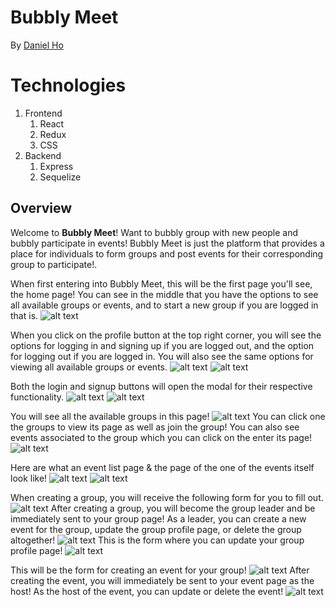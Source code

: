 # Bubbly Meet
By [Daniel Ho](https://github.com/dwho0937wei-dotcom)

# Technologies
1. Frontend
   1. React
   2. Redux
   3. CSS
2. Backend
   1. Express
   2. Sequelize

## Overview
Welcome to **Bubbly Meet**! 
Want to bubbly group with new people and bubbly participate in events!
Bubbly Meet is just the platform that provides a place for individuals to form groups and post events for their corresponding group to participate!. 

When first entering into Bubbly Meet, this will be the first page you'll see, the home page!
You can see in the middle that you have the options to see all available groups or events, and to start a new group if you are logged in that is.
![alt text](images/ProjectHomePage.png)

When you click on the profile button at the top right corner, you will see the options for logging in and signing up if you are logged out, and the option for logging out if you are logged in. You will also see the same options for viewing all available groups or events.
![alt text](images/ProfileBtnLogout.png)
![alt text](images/ProfileBtnLogin.png)

Both the login and signup buttons will open the modal for their respective functionality.
![alt text](images/LoginModal.png)
![alt text](images/SignUpModal.png)

You will see all the available groups in this page!
![alt text](images/GroupListPage.png)
You can click one the groups to view its page as well as join the group!
You can also see events associated to the group which you can click on the enter its page!
![alt text](images/NotYourGroupPage.png)

Here are what an event list page & the page of the one of the events itself look like!
![alt text](images/EventListPage.png)
![alt text](images/NotYourEventPage.png)

When creating a group, you will receive the following form for you to fill out.
![alt text](images/GroupForm.png)
After creating a group, you will become the group leader and be immediately sent to your group page! As a leader, you can create a new event for the group, update the group profile page, or delete the group altogether!
![alt text](images/MyGroupPage.png)
This is the form where you can update your group profile page!
![alt text](images/GroupUpdateForm.png)

This will be the form for creating an event for your group!
![alt text](images/EventForm.png)
After creating the event, you will immediately be sent to your event page as the host!
As the host of the event, you can update or delete the event!
![alt text](images/MyEventPage.png)